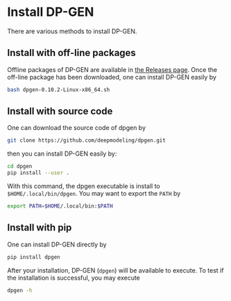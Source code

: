 ﻿
#  Install DP-GEN

There are various methods to install DP-GEN. 

## Install with off-line packages
 Offline packages of DP-GEN are available in [the Releases page](https://github.com/deepmodeling/dpgen/releases). Once the off-line package has been downloaded, one can install DP-GEN easily by
```sh
bash dpgen-0.10.2-Linux-x86_64.sh
```
## Install with source code
One can download the source code of dpgen by
```sh
git clone https://github.com/deepmodeling/dpgen.git
```
then you can install DP-GEN easily by:
```sh
cd dpgen
pip install --user .
```
With this command, the dpgen executable is install to  `$HOME/.local/bin/dpgen`. You may want to export the  `PATH`  by
```sh
export PATH=$HOME/.local/bin:$PATH
```
## Install with pip

One can install DP-GEN directly by
```sh
pip install dpgen
```

After your installation, DP-GEN (`dpgen`) will be available to execute.  To test if the installation is successful, you may execute
```sh
dpgen -h
```
